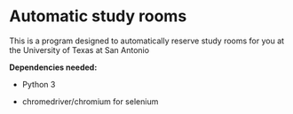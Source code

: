 # Automatic study rooms
This is a program designed to automatically reserve study rooms for you at the University of Texas at San Antonio

**Dependencies needed:**

- Python 3

- chromedriver/chromium for selenium